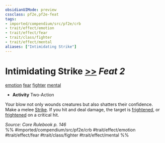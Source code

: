 ```yaml
---
obsidianUIMode: preview
cssclass: pf2e,pf2e-feat
tags:
- imported/compendium/src/pf2e/crb
- trait/effect/emotion
- trait/effect/fear
- trait/class/fighter
- trait/effect/mental
aliases: ["Intimidating Strike"]
---
```

# Intimidating Strike  [>>](chapter-9-playing-the-game.md#Actions "Two-Action") *Feat 2*  
[emotion](emotion.md)  [fear](rules/traits/fear.md)  [fighter](rules/traits/fighter.md)  [mental](mental.md)  

- **Activity** Two-Action

Your blow not only wounds creatures but also shatters their confidence. Make a melee [Strike](strike.md). If you hit and deal damage, the target is [frightened](conditions.md#Frightened), or [frightened](conditions.md#Frightened) on a critical hit.

*Source: Core Rulebook p. 146*  
%% #imported/compendium/src/pf2e/crb #trait/effect/emotion #trait/effect/fear #trait/class/fighter #trait/effect/mental %%